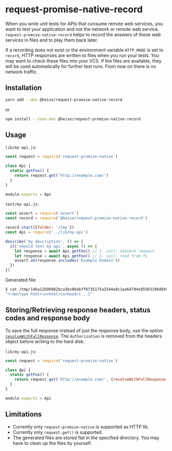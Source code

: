 # request-promise-native-record

When you write unit tests for APIs that consume remote web services, you want to test your application and not the network or remote web service. `request-promise-native-record` helps to record the answers of these web services in files and to play them back later.

If a recording does not exist or the environment variable `HTTP_MODE` is set to `record`, HTTP responses are written to files when you run your tests. You may want to check these files into your VCS. If the files are available, they will be used automatically for further test runs. From now on there is no network traffic.

## Installation

```sh
yarn add --dev @heise/request-promise-native-record
```

or

```sh
npm install --save-dev @heise/request-promise-native-record
```

## Usage

`lib/my-api.js`:

```js
const request = require('request-promise-native')

class Api {
  static getFoo() {
    return request.get('http://example.com/')
  }
}

module.exports = Api
```

`test/my-api.js`:

```js
const assert = require('assert')
const record = require('@heise/request-promise-native-record')

record.start({folder: '/tmp'})
const Api = require('../lib/my-api')

describe('my description', () => {
  it('should test my api', async () => {
    let response = await Api.getFoo() // 1. call: network request
    let response = await Api.getFoo() // 2. call: read from fs
    assert.ok(response.includes('Example Domain'))
  })
})
```

Generated file:

```sh
$ cat /tmp/14ba12b98882bca3bc00abff8735175a2544a9c1aa64794e85503198d84595b5.json 
"<!doctype html>\n<html>\n<head>[...]"
```

## Storing/Retrieving response headers, status codes and response body

To save the full response instead of just the response body, use the option [`resolveWithFullResponse`](https://github.com/request/request-promise#get-the-full-response-instead-of-just-the-body). The `Authorization` is removed from the headers object before writing to the hard disk.

`lib/my-api.js`:

```js
const request = require('request-promise-native')

class Api {
  static getFoo() {
    return request.get('http://example.com/', {resolveWithFullResponse: true})
  }
}

module.exports = Api
```

## Limitations

- Currently only `request-promise-native` is supported as HTTP lib.
- Currently only `request.get()` is supported.
- The generated files are stored flat in the specified directory. You may have to clean up the files by yourself.
